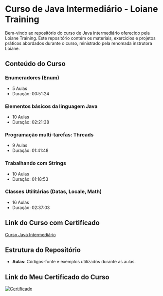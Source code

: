 # Curso de Java Intermediário - Loiane Training

Bem-vindo ao repositório do curso de Java intermediário oferecido pela Loiane Training. Este repositório contém os materiais, exercícios e projetos práticos abordados durante o curso, ministrado pela renomada instrutora Loiane.

## Conteúdo do Curso

### Enumeradores (Enum)
- 5 Aulas
- Duração: 00:51:24

### Elementos básicos da linguagem Java
- 10 Aulas
- Duração: 02:21:38

### Programação multi-tarefas: Threads
- 9 Aulas
- Duração: 01:41:48

### Trabalhando com Strings
- 10 Aulas
- Duração: 01:18:53

### Classes Utilitárias (Datas, Locale, Math)
- 16 Aulas
- Duração: 02:37:03

## Link do Curso com Certificado

[Curso Java Intermediário](https://loiane.training/curso/java-intermediario)
   
## Estrutura do Repositório

- **Aulas**: Códigos-fonte e exemplos utilizados durante as aulas.

## Link do Meu Certificado do Curso

[![Certificado](https://img.shields.io/badge/Certificado-Verde)](https://loiane.training/certificado/M8S60Plb0iUhLTYTQ21f)
